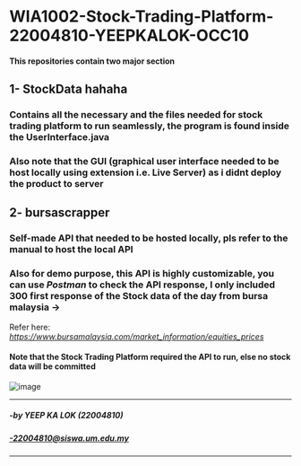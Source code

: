 # WIA1002-Stock-Trading-Platform-22004810-YEEPKALOK-OCC10

#### This repositories contain two major section
## 1- StockData hahaha 
### Contains all the necessary and the files needed for stock trading platform to run seamlessly, the program is found inside the UserInterface.java
### Also note that the GUI (graphical user interface needed to be host locally using extension i.e. Live Server) as i didnt deploy the product to server
## 2- bursascrapper
### Self-made API that needed to be hosted locally, pls refer to the manual to host the local API
### Also for demo purpose, this API is highly customizable, you can use *Postman* to check the API response, I only included 300 first response of the Stock data of the day from bursa malaysia ->
Refer here: 
*https://www.bursamalaysia.com/market_information/equities_prices*
#### Note that the Stock Trading Platform required the API to run, else no stock data will be committed
![image](https://github.com/yeepkalok0202/WIA1002-Stock-Trading-Platform-22004810-YEEPKALOK-OCC10/assets/116157954/4234ce52-9a24-4757-b9a8-af844ef6328e)

---------------------------------------
##### -by YEEP KA LOK (22004810)
##### -22004810@siswa.um.edu.my
---------------------------------------

